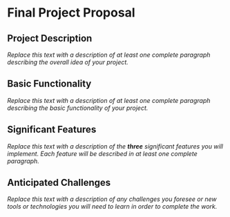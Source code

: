 # Final Project Proposal

## Project Description

*Replace this text with a description of at least one complete paragraph describing the overall idea of your project.*

## Basic Functionality

*Replace this text with a description of at least one complete paragraph describing the basic functionality of your project.*

## Significant Features

*Replace this text with a description of the ***three*** significant features you will implement. Each feature will be described in at least one complete paragraph.*

## Anticipated Challenges

*Replace this text with a description of any challenges you foresee or new tools or technologies you will need to learn in order to complete the work.*